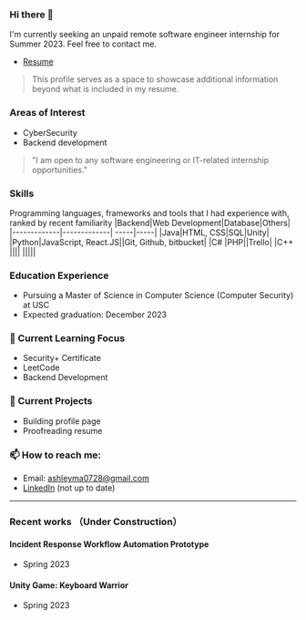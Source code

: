 ### Hi there 👋
I'm currently seeking an unpaid remote software engineer internship for Summer 2023. Feel free to contact me. 
- [Resume](https://drive.google.com/file/d/1KUzUJisgLrA4M6KroZA-YTkTUbKKwlaR/view?usp=share_link)
> This profile serves as a space to showcase additional information beyond what is included in my resume.

### Areas of Interest
- CyberSecurity
- Backend development
> "I am open to any software engineering or IT-related internship opportunities."

### Skills
Programming languages, frameworks and tools that I had experience with, ranked by recent familiarity
|Backend|Web Development|Database|Others|
|-------------|-------------| -----|-----|
|Java|HTML, CSS|SQL|Unity|
|Python|JavaScript, React.JS||Git, Github,  bitbucket|
|C# |PHP||Trello|
|C++ ||||
|||||

### Education Experience
- Pursuing a Master of Science in Computer Science (Computer Security) at USC
- Expected graduation: December 2023

### 🌱 Current Learning Focus
- Security+ Certificate
- LeetCode
- Backend Development

### 🔭 Current Projects
- Building profile page
- Proofreading resume

### 📫 How to reach me:
- Email: ashleyma0728@gmail.com
- [LinkedIn](https://www.linkedin.com/in/yuehongxiao-ma/) (not up to date)

---
### Recent works （Under Construction）
#### Incident Response Workflow Automation Prototype
- Spring 2023
#### Unity Game: Keyboard Warrior 
- Spring 2023 

<!--
**ashleyyma6/ashleyyma6** is a ✨ _special_ ✨ repository because its `README.md` (this file) appears on your GitHub profile.

Here are some ideas to get you started:

- 🔭 I’m currently working on ...
- 🌱 I’m currently learning ...
- 👯 I’m looking to collaborate on ...
- 🤔 I’m looking for help with ...
- 💬 Ask me about ...
- 📫 How to reach me: ...
- 😄 Pronouns: ...
- ⚡ Fun fact: ...
-->
